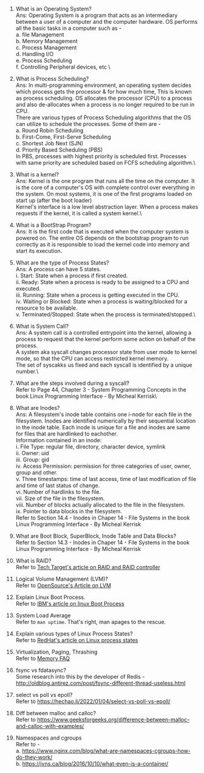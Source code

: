 1. What is an Operating System? \
Ans: Operating System is a program that acts as an intermediary between a user of a computer and the computer hardware. OS performs all the basic tasks in a computer such as -\
a. file Management \
b. Memory Management \
c. Process Management \
d. Handling I/O \
e. Process Scheduling \
f. Controlling Peripheral devices, etc \

2. What is Process Scheduling? \
Ans: In multi-programming environment, an operating system decides which process gets the processor & for how much time, This is known as process scheduling. OS allocates the processor (CPU) to a process and also de-allocates when a process is no longer required to be run in CPU. \
There are various types of Process Scheduling algorithms that the OS can utilize to schedule the processes. Some of them are -\
a. Round Robin Scheduling \
b. First-Come, First-Serve Scheduling \
c. Shortest Job Next (SJN) \
d. Priority Based Scheduling (PBS) \
In PBS, processes with highest priority is scheduled first. Processes with same priority are scheduled based on FCFS scheduling algorithm.\

3. What is a kernel? \
Ans: Kernel is the one program that runs all the time on the computer. It is the core of a computer's OS with complete control over everything in the system. On most systems, it is one of the first programs loaded on start up (after the boot loader) \
Kernel's interface is a low level abstraction layer. When a process makes requests if the kernel, it is called a system kernel.\

4. What is a BootStrap Program? \
Ans: It is the first code that is executed when the computer system is powered on. The entire OS depends on the bootstrap program to run correctly as it is responsible to load the kernel code into memory and start its execution.

5. What are the type of Process States? \
Ans: A process can have 5 states. \
i. Start: State when a process if first created.\
ii. Ready: State when a process is ready to be assigned to a CPU and executed.\
iii. Running: State when a process is getting executed in the CPU.\
iv. Waiting or Blocked: State when a process is waiting/blocked for a resource to be available.\
v. Terminated/Stopped: State when the process is terminated/stopped.\ 

6. What is System Call? \
Ans: A system call is a controlled entrypoint into the kernel, allowing a process to request that the kernel perform some action on behalf of the process.\
A system aka syscall changes processor state from user mode to kernel mode, so that the CPU can access restricted kernel memory.\
The set of syscakks us fixed and each syscall is identified by a unique number.\

7. What are the steps involved during a syscall? \
Refer to Page 44, Chapter 3 - System Programming Concepts in the book Linux Programming Interface - By Micheal Kerrisk\

8. What are Inodes? \
Ans: A filesystem's inode table contains one i-node for each file in the filesystem. Inodes are identified numerically by their sequential location in the inode table. Each inode is unique for a file and inodes are same for files that are hardlinked to eachother.\
Information contained in an inode:\
i. File Type: regular file, directory, character device, symlink\
ii. Owner: uid\
iii. Group: gid\
iv. Access Permission: permission for three categories of user, owner, group and other.\
v. Three timestamps: time of last access, time of last modification of file and time of last status of change.\
vi. Number of hardlinks to the file.\
vii. Size of the file in the filesystem.\
viii. Number of blocks actually allocated to the file in the filesystem.\
ix. Pointer to data blocks in the filesystem.\
Refer to Section 14.4 - Inodes in Chaper 14 - File Systems in the book Linux Programming Interface - By Micheal Kerrisk

9. What are Boot Block, SuperBlock, Inode Table and Data Blocks? \
Refer to Section 14.3 - Inodes in Chaper 14 - File Systems in the book Linux Programming Interface - By Micheal Kerrisk

10. What is RAID? \
Refer to [Tech Target's article on RAID and RAID controller](https://www.techtarget.com/searchstorage/definition/RAID)

11. Logical Volume Management (LVM)? \
Refer to [OpenSource's Article on LVM](https://opensource.com/business/16/9/linux-users-guide-lvm)

12. Explain Linux Boot Process. \
Refer to [IBM's article on linux Boot Process](https://developer.ibm.com/articles/l-linuxboot/)

13. System Load Average\
Refer to `man uptime`. That's right, man apages to the rescue.

14. Explain various types of Linux Process States? \
Refer to [RedHat's article on Linux process states](https://access.redhat.com/sites/default/files/attachments/processstates_20120831.pdf)

15. Virtualization, Paging, Thrashing\
Refer to [Memory FAQ](https://landley.net/writing/memory-faq.txt)

16. fsync vs fdatasync? \
Some research into this by the developer of Redis - http://oldblog.antirez.com/post/fsync-different-thread-useless.html

17. select vs poll vs epoll? \
Refer to https://hechao.li/2022/01/04/select-vs-poll-vs-epoll/

18. Diff between malloc and calloc? \
Refer to https://www.geeksforgeeks.org/difference-between-malloc-and-calloc-with-examples/

19. Namespaces and cgroups \
Refer to - \
a. https://www.nginx.com/blog/what-are-namespaces-cgroups-how-do-they-work/ \
b. https://jvns.ca/blog/2016/10/10/what-even-is-a-container/
